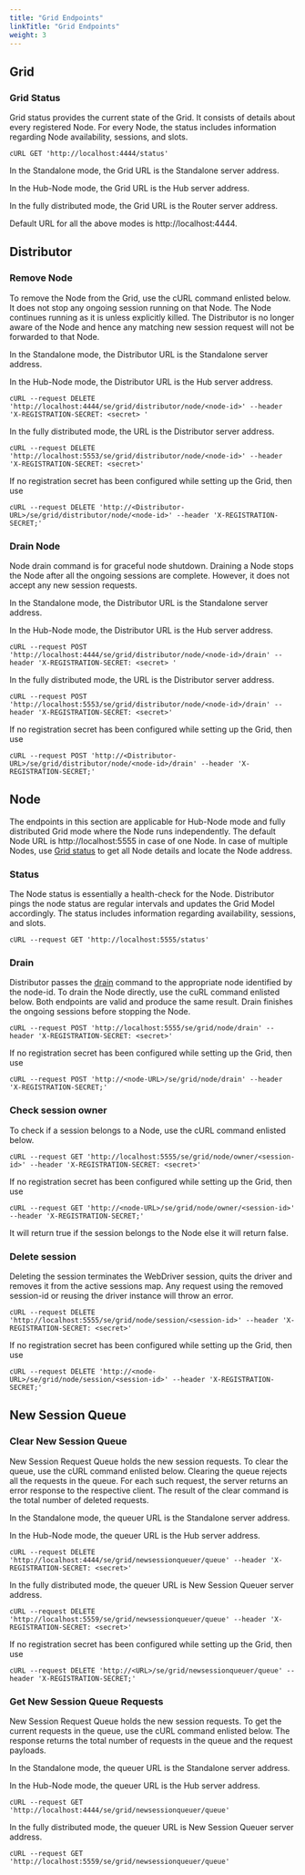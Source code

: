```yaml
---
title: "Grid Endpoints"
linkTitle: "Grid Endpoints"
weight: 3
---
```


## Grid 

### Grid Status

Grid status provides the current state of the Grid. It consists of details about every registered Node.
For every Node, the status includes information regarding Node availability, sessions, and slots. 

```shell
cURL GET 'http://localhost:4444/status'
```

In the Standalone mode, the Grid URL is the Standalone server address.

In the Hub-Node mode, the Grid URL is the Hub server address. 

In the fully distributed mode, the Grid URL is the Router server address.

Default URL for all the above modes is http://localhost:4444.

## Distributor

### Remove Node

To remove the Node from the Grid, use the cURL command enlisted below.
It does not stop any ongoing session running on that Node.
The Node continues running as it is unless explicitly killed. 
The Distributor is no longer aware of the Node and hence any matching new session request
will not be forwarded to that Node.

In the Standalone mode, the Distributor URL is the Standalone server address. 

In the Hub-Node mode, the Distributor URL is the Hub server address.  
```shell
cURL --request DELETE 'http://localhost:4444/se/grid/distributor/node/<node-id>' --header 'X-REGISTRATION-SECRET: <secret> '
```
In the fully distributed mode, the URL is the Distributor server address. 
```shell
cURL --request DELETE 'http://localhost:5553/se/grid/distributor/node/<node-id>' --header 'X-REGISTRATION-SECRET: <secret>'
```
If no registration secret has been configured while setting up the Grid, then use 
```shell
cURL --request DELETE 'http://<Distributor-URL>/se/grid/distributor/node/<node-id>' --header 'X-REGISTRATION-SECRET;'
```

### Drain Node

Node drain command is for graceful node shutdown.
Draining a Node stops the Node after all the ongoing sessions are complete.
However, it does not accept any new session requests.

In the Standalone mode, the Distributor URL is the Standalone server address. 

In the Hub-Node mode, the Distributor URL is the Hub server address.  
```shell
cURL --request POST 'http://localhost:4444/se/grid/distributor/node/<node-id>/drain' --header 'X-REGISTRATION-SECRET: <secret> '
```
In the fully distributed mode, the URL is the Distributor server address. 
```shell
cURL --request POST 'http://localhost:5553/se/grid/distributor/node/<node-id>/drain' --header 'X-REGISTRATION-SECRET: <secret>'
```
If no registration secret has been configured while setting up the Grid, then use 
```shell
cURL --request POST 'http://<Distributor-URL>/se/grid/distributor/node/<node-id>/drain' --header 'X-REGISTRATION-SECRET;'
```

## Node

The endpoints in this section are applicable for Hub-Node mode and fully distributed Grid mode where the
Node runs independently. 
The default Node URL is http://localhost:5555 in case of one Node. 
In case of multiple Nodes, use [Grid status](#grid-status) to get all Node details and locate the Node address.

### Status 

The Node status is essentially a health-check for the Node.
Distributor pings the node status are regular intervals and updates the Grid Model accordingly.
The status includes information regarding availability, sessions, and slots. 

```shell
cURL --request GET 'http://localhost:5555/status'
```

### Drain

Distributor passes the [drain](#drain-node) command to the appropriate node identified by the node-id.
To drain the Node directly, use the cuRL command enlisted below.
Both endpoints are valid and produce the same result. Drain finishes the ongoing sessions before stopping the Node.

```shell
cURL --request POST 'http://localhost:5555/se/grid/node/drain' --header 'X-REGISTRATION-SECRET: <secret>'
```
If no registration secret has been configured while setting up the Grid, then use 
```shell
cURL --request POST 'http://<node-URL>/se/grid/node/drain' --header 'X-REGISTRATION-SECRET;'
```

### Check session owner

To check if a session belongs to a Node, use the cURL command enlisted below. 

```shell
cURL --request GET 'http://localhost:5555/se/grid/node/owner/<session-id>' --header 'X-REGISTRATION-SECRET: <secret>'
```
If no registration secret has been configured while setting up the Grid, then use 
```shell
cURL --request GET 'http://<node-URL>/se/grid/node/owner/<session-id>' --header 'X-REGISTRATION-SECRET;'
```

It will return true if the session belongs to the Node else it will return false.

### Delete session

Deleting the session terminates the WebDriver session, quits the driver and removes it from the active sessions map.
Any request using the removed session-id or reusing the driver instance will throw an error.

```shell
cURL --request DELETE 'http://localhost:5555/se/grid/node/session/<session-id>' --header 'X-REGISTRATION-SECRET: <secret>'
```
If no registration secret has been configured while setting up the Grid, then use 
```shell
cURL --request DELETE 'http://<node-URL>/se/grid/node/session/<session-id>' --header 'X-REGISTRATION-SECRET;'
```

## New Session Queue

### Clear New Session Queue

New Session Request Queue holds the new session requests. 
To clear the queue, use the cURL command enlisted below. 
Clearing the queue rejects all the requests in the queue. For each such request, the server returns an error response to the respective client.
The result of the clear command is the total number of deleted requests.

In the Standalone mode, the queuer URL is the Standalone server address. 

In the Hub-Node mode, the queuer URL is the Hub server address.

```shell
cURL --request DELETE 'http://localhost:4444/se/grid/newsessionqueuer/queue' --header 'X-REGISTRATION-SECRET: <secret>'
```

In the fully distributed mode, the queuer URL is New Session Queuer server address.
```shell
cURL --request DELETE 'http://localhost:5559/se/grid/newsessionqueuer/queue' --header 'X-REGISTRATION-SECRET: <secret>'
```

If no registration secret has been configured while setting up the Grid, then use 
```shell
cURL --request DELETE 'http://<URL>/se/grid/newsessionqueuer/queue' --header 'X-REGISTRATION-SECRET;'
```

### Get New Session Queue Requests

New Session Request Queue holds the new session requests. 
To get the current requests in the queue, use the cURL command enlisted below. 
The response returns the total number of requests in the queue and the request payloads.

In the Standalone mode, the queuer URL is the Standalone server address. 

In the Hub-Node mode, the queuer URL is the Hub server address.

```shell
cURL --request GET 'http://localhost:4444/se/grid/newsessionqueuer/queue'
```

In the fully distributed mode, the queuer URL is New Session Queuer server address.
```shell
cURL --request GET 'http://localhost:5559/se/grid/newsessionqueuer/queue'
